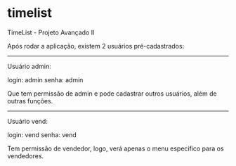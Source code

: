 timelist
========

TimeList - Projeto Avançado II

Após rodar a aplicação, existem 2 usuários pré-cadastrados:

---------------

Usuário admin:

login: admin
senha: admin

Que tem permissão de admin e pode cadastrar outros usuários, além de outras funções.

----------------

Usuário vend:

login: vend
senha: vend

Tem permissão de vendedor, logo, verá apenas o menu especifico para os vendedores.

